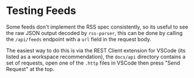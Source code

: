 # Testing Feeds

Some feeds don't implement the RSS spec consistently, so its useful to see the raw JSON output decoded by `rss-parser`, this can be done by calling the `/api/feeds` endpoint with a `url` field in the request body.

The easiest way to do this is via the REST Client extension for VSCode (its listed as a workspace recommendation), the `docs/api` directory contains a set of requests, open one of the `.http` files in VSCode then press "Send Request" at the top.
